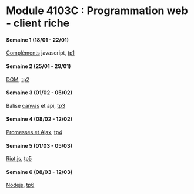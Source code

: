 # Module 4103C : Programmation web - client riche

#### Semaine 1 (18/01 - 22/01)
[Compléments](cours/jscomp.pdf) javascript, [tp1](./td_tp/tp1)

#### Semaine 2 (25/01 - 29/01)
[DOM](cours/dom.pdf), [tp2](./td_tp/tp2)

#### Semaine 3 (01/02 - 05/02)
Balise [canvas](cours/canvas.pdf) et api, [tp3](./td_tp/tp3)

#### Semaine 4 (08/02 - 12/02)
[Promesses et Ajax](cours/ajax.pdf), [tp4](./td_tp/tp4)

#### Semaine 5 (01/03 - 05/03)
[Riot.js](cours/riot.pdf), [tp5](./td_tp/tp5)

#### Semaine 6 (08/03 - 12/03)
[Nodejs](cours/nodejs.pdf), [tp6](./td_tp/tp6)


